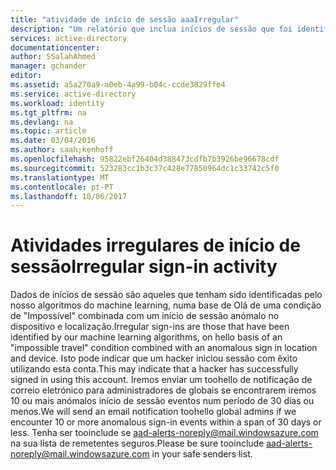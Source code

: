 ```yaml
---
title: "atividade de início de sessão aaaIrregular"
description: "Um relatório que inclua inícios de sessão que foi identificada como anómala pelos nossos algoritmos do machine learning."
services: active-directory
documentationcenter: 
author: SSalahAhmed
manager: gchander
editor: 
ms.assetid: a5a270a9-a0eb-4a99-b04c-ccde3829ffe4
ms.service: active-directory
ms.workload: identity
ms.tgt_pltfrm: na
ms.devlang: na
ms.topic: article
ms.date: 03/04/2016
ms.author: saah;kenhoff
ms.openlocfilehash: 95822ebf26404d388473cdfb7b3926be96678cdf
ms.sourcegitcommit: 523283cc1b3c37c428e77850964dc1c33742c5f0
ms.translationtype: MT
ms.contentlocale: pt-PT
ms.lasthandoff: 10/06/2017
---
```

# <a name="irregular-sign-in-activity"></a><span data-ttu-id="8c44e-103">Atividades irregulares de início de sessão</span><span class="sxs-lookup"><span data-stu-id="8c44e-103">Irregular sign-in activity</span></span>
<span data-ttu-id="8c44e-104">Dados de inícios de sessão são aqueles que tenham sido identificadas pelo nosso algoritmos do machine learning, numa base de Olá de uma condição de "Impossível" combinada com um início de sessão anómalo no dispositivo e localização.</span><span class="sxs-lookup"><span data-stu-id="8c44e-104">Irregular sign-ins are those that have been identified by our machine learning algorithms, on hello basis of an "impossible travel" condition combined with an anomalous sign in location and device.</span></span> <span data-ttu-id="8c44e-105">Isto pode indicar que um hacker iniciou sessão com êxito utilizando esta conta.</span><span class="sxs-lookup"><span data-stu-id="8c44e-105">This may indicate that a hacker has successfully signed in using this account.</span></span>
<span data-ttu-id="8c44e-106">Iremos enviar um toohello de notificação de correio eletrónico para administradores de globais se encontrarem iremos 10 ou mais anómalos início de sessão eventos num período de 30 dias ou menos.</span><span class="sxs-lookup"><span data-stu-id="8c44e-106">We will send an email notification toohello global admins if we encounter 10 or more anomalous sign-in events within a span of 30 days or less.</span></span> <span data-ttu-id="8c44e-107">Tenha ser tooinclude se aad-alerts-noreply@mail.windowsazure.com na sua lista de remetentes seguros.</span><span class="sxs-lookup"><span data-stu-id="8c44e-107">Please be sure tooinclude aad-alerts-noreply@mail.windowsazure.com in your safe senders list.</span></span>


